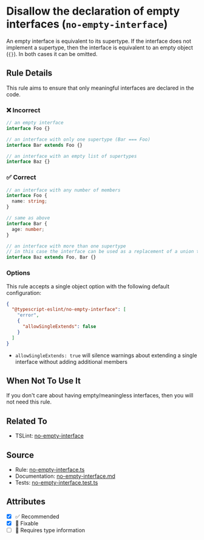 # Disallow the declaration of empty interfaces (`no-empty-interface`)

An empty interface is equivalent to its supertype. If the interface does not implement a supertype, then
the interface is equivalent to an empty object (`{}`). In both cases it can be omitted.

## Rule Details

This rule aims to ensure that only meaningful interfaces are declared in the code.

<!--tabs-->

### ❌ Incorrect

```ts
// an empty interface
interface Foo {}

// an interface with only one supertype (Bar === Foo)
interface Bar extends Foo {}

// an interface with an empty list of supertypes
interface Baz {}
```

### ✅ Correct

```ts
// an interface with any number of members
interface Foo {
  name: string;
}

// same as above
interface Bar {
  age: number;
}

// an interface with more than one supertype
// in this case the interface can be used as a replacement of a union type.
interface Baz extends Foo, Bar {}
```

<!--/tabs-->

### Options

This rule accepts a single object option with the following default configuration:

```json
{
  "@typescript-eslint/no-empty-interface": [
    "error",
    {
      "allowSingleExtends": false
    }
  ]
}
```

- `allowSingleExtends: true` will silence warnings about extending a single interface without adding additional members

## When Not To Use It

If you don't care about having empty/meaningless interfaces, then you will not need this rule.

## Related To

- TSLint: [no-empty-interface](https://palantir.github.io/tslint/rules/no-empty-interface/)

## Source

- Rule: [no-empty-interface.ts](https://github.com/typescript-eslint/typescript-eslint/blob/main/packages/eslint-plugin/src/rules/no-empty-interface.ts)
- Documentation: [no-empty-interface.md](https://github.com/typescript-eslint/typescript-eslint/blob/main/packages/eslint-plugin/docs/rules/no-empty-interface.md)
- Tests: [no-empty-interface.test.ts](https://github.com/typescript-eslint/typescript-eslint/blob/main/packages/eslint-plugin/tests/rules/no-empty-interface.test.ts)

## Attributes

- [x] ✅ Recommended
- [x] 🔧 Fixable
- [ ] 💭 Requires type information

